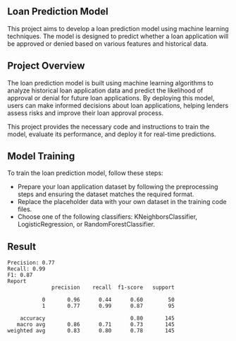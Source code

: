 
## Loan Prediction Model
This project aims to develop a loan prediction model using machine learning techniques. The model is designed to predict whether a loan application will be approved or denied based on various features and historical data.
<br>
## Project Overview
The loan prediction model is built using machine learning algorithms to analyze historical loan application data and predict the likelihood of approval or denial for future loan applications. By deploying this model, users can make informed decisions about loan applications, helping lenders assess risks and improve their loan approval process.

This project provides the necessary code and instructions to train the model, evaluate its performance, and deploy it for real-time predictions.


## Model Training

To train the loan prediction model, follow these steps:

- Prepare your loan application dataset by following the preprocessing steps and ensuring the dataset matches the required format.
- Replace the placeholder data with your own dataset in the training code files.
- Choose one of the following classifiers: KNeighborsClassifier, LogisticRegression, or RandomForestClassifier.
## Result
```* RANDOM_FOREST
Precision: 0.77
Recall: 0.99
F1: 0.87
Report
              precision    recall  f1-score   support

           0       0.96      0.44      0.60        50
           1       0.77      0.99      0.87        95

    accuracy                           0.80       145
   macro avg       0.86      0.71      0.73       145
weighted avg       0.83      0.80      0.78       145
```
